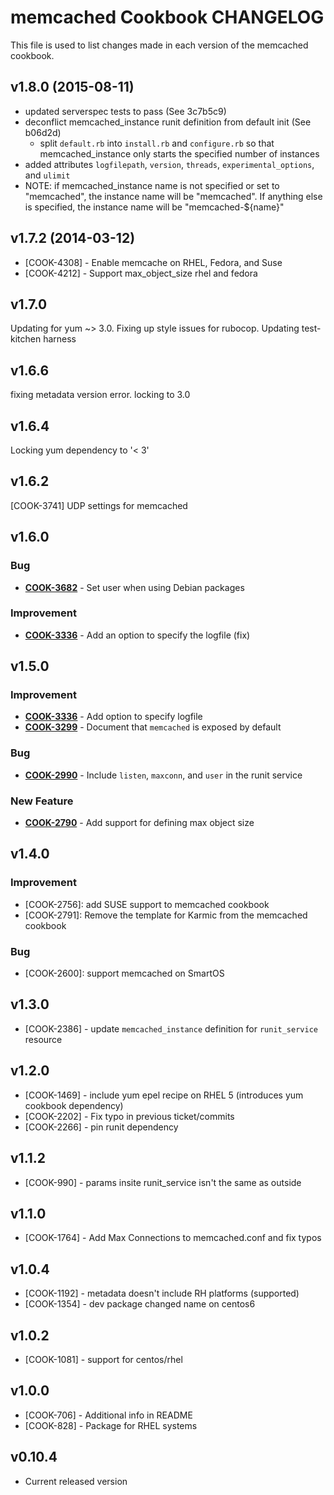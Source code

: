 memcached Cookbook CHANGELOG
============================
This file is used to list changes made in each version of the memcached cookbook.

v1.8.0 (2015-08-11)
-------------------
- updated serverspec tests to pass (See 3c7b5c9)
- deconflict memcached_instance runit definition from default init (See b06d2d)
  - split `default.rb` into `install.rb` and `configure.rb` so that memcached_instance only starts the specified number of instances
- added attributes `logfilepath`, `version`, `threads`, `experimental_options`, and `ulimit`
- NOTE: if memcached_instance name is not specified or set to "memcached", the instance name will be "memcached". If anything else is specified, the instance name will be "memcached-${name}"

v1.7.2 (2014-03-12)
-------------------
- [COOK-4308] - Enable memcache on RHEL, Fedora, and Suse
- [COOK-4212] - Support max_object_size rhel and fedora


v1.7.0
------
Updating for yum ~> 3.0.
Fixing up style issues for rubocop.
Updating test-kitchen harness


v1.6.6
------
fixing metadata version error. locking to 3.0


v1.6.4
------
Locking yum dependency to '< 3'


v1.6.2
------
[COOK-3741] UDP settings for memcached


v1.6.0
------
### Bug
- **[COOK-3682](https://tickets.chef.io/browse/COOK-3682)** - Set user when using Debian packages

### Improvement
- **[COOK-3336](https://tickets.chef.io/browse/COOK-3336)** - Add an option to specify the logfile (fix)

v1.5.0
------
### Improvement
- **[COOK-3336](https://tickets.chef.io/browse/COOK-3336)** - Add option to specify logfile
- **[COOK-3299](https://tickets.chef.io/browse/COOK-3299)** - Document that `memcached` is exposed by default

### Bug
- **[COOK-2990](https://tickets.chef.io/browse/COOK-2990)** - Include `listen`, `maxconn`, and `user` in the runit service

### New Feature
- **[COOK-2790](https://tickets.chef.io/browse/COOK-2790)** - Add support for defining max object size

v1.4.0
------
### Improvement
- [COOK-2756]: add SUSE support to memcached cookbook
- [COOK-2791]: Remove the template for Karmic from the memcached cookbook

### Bug
- [COOK-2600]: support memcached on SmartOS

v1.3.0
------
- [COOK-2386] - update `memcached_instance` definition for `runit_service` resource

v1.2.0
------
- [COOK-1469] - include yum epel recipe on RHEL 5 (introduces yum cookbook dependency)
- [COOK-2202] - Fix typo in previous ticket/commits
- [COOK-2266] - pin runit dependency

v1.1.2
------
- [COOK-990] - params insite runit_service isn't the same as outside

v1.1.0
------
- [COOK-1764] - Add Max Connections to memcached.conf and fix typos

v1.0.4
------
- [COOK-1192] - metadata doesn't include RH platforms (supported)
- [COOK-1354] - dev package changed name on centos6

v1.0.2
------
- [COOK-1081] - support for centos/rhel

v1.0.0
------
- [COOK-706] - Additional info in README
- [COOK-828] - Package for RHEL systems

v0.10.4
-------
- Current released version
